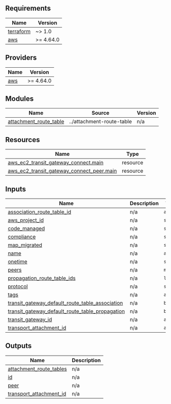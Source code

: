 ## Requirements

| Name | Version |
|------|---------|
| <a name="requirement_terraform"></a> [terraform](#requirement\_terraform) | ~> 1.0 |
| <a name="requirement_aws"></a> [aws](#requirement\_aws) | >= 4.64.0 |

## Providers

| Name | Version |
|------|---------|
| <a name="provider_aws"></a> [aws](#provider\_aws) | >= 4.64.0 |

## Modules

| Name | Source | Version |
|------|--------|---------|
| <a name="module_attachment_route_table"></a> [attachment\_route\_table](#module\_attachment\_route\_table) | ../attachment-route-table | n/a |

## Resources

| Name | Type |
|------|------|
| [aws_ec2_transit_gateway_connect.main](https://registry.terraform.io/providers/hashicorp/aws/latest/docs/resources/ec2_transit_gateway_connect) | resource |
| [aws_ec2_transit_gateway_connect_peer.main](https://registry.terraform.io/providers/hashicorp/aws/latest/docs/resources/ec2_transit_gateway_connect_peer) | resource |

## Inputs

| Name | Description | Type | Default | Required |
|------|-------------|------|---------|:--------:|
| <a name="input_association_route_table_id"></a> [association\_route\_table\_id](#input\_association\_route\_table\_id) | n/a | `any` | `null` | no |
| <a name="input_aws_project_id"></a> [aws\_project\_id](#input\_aws\_project\_id) | n/a | `string` | `"null"` | no |
| <a name="input_code_managed"></a> [code\_managed](#input\_code\_managed) | n/a | `string` | `"true"` | no |
| <a name="input_compliance"></a> [compliance](#input\_compliance) | n/a | `string` | `"null"` | no |
| <a name="input_map_migrated"></a> [map\_migrated](#input\_map\_migrated) | n/a | `string` | `"null"` | no |
| <a name="input_name"></a> [name](#input\_name) | n/a | `any` | `null` | no |
| <a name="input_onetime"></a> [onetime](#input\_onetime) | n/a | `string` | `"null"` | no |
| <a name="input_peers"></a> [peers](#input\_peers) | n/a | `map` | `{}` | no |
| <a name="input_propagation_route_table_ids"></a> [propagation\_route\_table\_ids](#input\_propagation\_route\_table\_ids) | n/a | `list` | `[]` | no |
| <a name="input_protocol"></a> [protocol](#input\_protocol) | n/a | `string` | `"gre"` | no |
| <a name="input_tags"></a> [tags](#input\_tags) | n/a | `any` | n/a | yes |
| <a name="input_transit_gateway_default_route_table_association"></a> [transit\_gateway\_default\_route\_table\_association](#input\_transit\_gateway\_default\_route\_table\_association) | n/a | `bool` | `true` | no |
| <a name="input_transit_gateway_default_route_table_propagation"></a> [transit\_gateway\_default\_route\_table\_propagation](#input\_transit\_gateway\_default\_route\_table\_propagation) | n/a | `bool` | `true` | no |
| <a name="input_transit_gateway_id"></a> [transit\_gateway\_id](#input\_transit\_gateway\_id) | n/a | `any` | `null` | no |
| <a name="input_transport_attachment_id"></a> [transport\_attachment\_id](#input\_transport\_attachment\_id) | n/a | `any` | `null` | no |

## Outputs

| Name | Description |
|------|-------------|
| <a name="output_attachment_route_tables"></a> [attachment\_route\_tables](#output\_attachment\_route\_tables) | n/a |
| <a name="output_id"></a> [id](#output\_id) | n/a |
| <a name="output_peer"></a> [peer](#output\_peer) | n/a |
| <a name="output_transport_attachment_id"></a> [transport\_attachment\_id](#output\_transport\_attachment\_id) | n/a |
